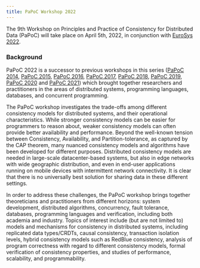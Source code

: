 ```yaml
---
title: PaPoC Workshop 2022
---
```


The 9th Workshop on Principles and Practice of Consistency for Distributed Data
(PaPoC) will take place on April 5th, 2022, in conjunction with
[EuroSys 2022](https://2022.eurosys.org).

### Background

PaPoC 2022 is a successor to previous workshops in this series 
([PaPoC 2014](http://eventos.fct.unl.pt/papec/), 
[PaPoC 2015](http://papoc.di.uminho.pt/), 
[PaPoC 2016](http://www2.ucsc.edu/papoc-2016/), 
[PaPoC 2017](http://software.imdea.org/Conferences/PAPOC17/program.shtml), 
[PaPoC 2018](https://papoc-workshop.github.io/2018/), 
[PaPoC 2019](https://novasys.di.fct.unl.pt/conferences/papoc19/), 
[PaPoC 2020](https://papoc-workshop.github.io/2020/) and
[PaPoC 2021](https://papoc-workshop.github.io/2021/)) which brought together
researchers and practitioners in the areas of distributed systems, programming
languages, databases, and concurrent programming.

The PaPoC workshop investigates the trade-offs among different consistency
models for distributed systems, and their operational characteristics. While
stronger consistency models can be easier for programmers to reason about,
weaker consistency models can often provide better availability and performance.
Beyond the well-known tension between Consistency, Availability, and
Partition-tolerance, as captured by the CAP theorem, many nuanced consistency
models and algorithms have been developed for different purposes. Distributed
consistency models are needed in large-scale datacenter-based systems, but also
in edge networks with wide geographic distribution, and even in end-user
applications running on mobile devices with intermittent network connectivity.
It is clear that there is no universally best solution for sharing data in these
different settings.

In order to address these challenges, the PaPoC workshop brings together
theoreticians and practitioners from different horizons: system development,
distributed algorithms, concurrency, fault tolerance, databases, programming
languages and verification, including both academia and industry. Topics of
interest include (but are not limited to) models and mechanisms for consistency
in distributed systems, including replicated data types/CRDTs, causal
consistency, transaction isolation levels, hybrid consistency models such as
RedBlue consistency, analysis of program correctness with regard to different
consistency models, formal verification of consistency properties, and studies
of performance, scalability, and programmability.
